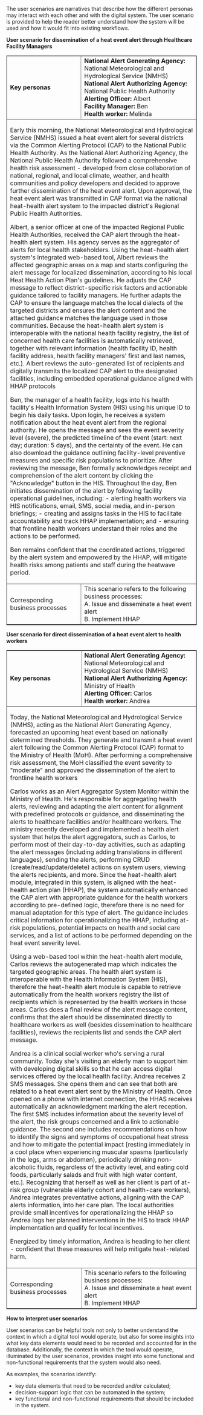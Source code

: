 
The user scenarios are narratives that describe how the different personas may interact with each other and with the digital system. The user scenario is provided to help the reader better understand how the system will be used and how it would fit into existing workflows.


**User scenario for dissemination of a heat event alert through Healthcare Facility Managers**


<div>
<table border="1">
	<tbody>
		<tr>
			<td><strong>Key personas</strong></td>
			<td> <strong>National Alert Generating Agency:</strong> National Meteorological and Hydrological Service (NMHS) <br>
<strong>National Alert Authorizing Agency:</strong> National Public Health Authority <br>
<strong>Alerting Officer:</strong> Albert  <br> <strong>Facility Manager: </strong>Ben <br> <strong>Health worker:</strong> Melinda
</td>
		</tr>
		<tr>
			<td colspan="2">
			<p>
			Early this morning, the National Meteorological and Hydrological Service (NMHS) issued a heat event alert for several districts via the Common Alerting Protocol (CAP) to the National Public Health Authority. As the National Alert Authorizing Agency, the National Public Health Authority followed a comprehensive health risk assessment - developed from close collaboration of national, regional, and local climate, weather, and health communities and policy developers and decided to approve further dissemination of the heat event alert. Upon approval, the heat event alert was transmitted in CAP format via the national heat-health alert system to the impacted district's Regional Public Health Authorities. </p>
<p>Albert, a senior officer at one of the impacted Regional Public Health Authorities, received the CAP alert through the heat-health alert system. His agency serves as the aggregator of alerts for local health stakeholders. Using the heat-health alert system's integrated web-based tool, Albert reviews the affected geographic areas on a map and starts configuring the alert message for localized dissemination, according to his local Heat Health Action Plan's guidelines. He adjusts the CAP message to reflect district-specific risk factors and actionable guidance tailored to facility managers. He further adapts the CAP to ensure the language matches the local dialects of the targeted districts and ensures the alert content and the attached guidance matches the language used in those communities. Because the heat-health alert system is interoperable with the national health facility registry, the list of concerned health care facilities is automatically retrieved, together with relevant information (health facility ID, health facility address, health facility managers' first and last names, etc.). Albert reviews the auto-generated list of recipients and digitally transmits the localized CAP alert to the designated facilities, including embedded operational guidance aligned with HHAP protocols </p>
<p>
Ben, the manager of a health facility, logs into his health facility's Health Information System (HIS) using his unique ID to begin his daily tasks. Upon login, he receives a system notification about the heat event alert from the regional authority. He opens the message and sees the event severity level (severe), the predicted timeline of the event (start: next day; duration: 5 days), and the certainty of the event. He can also download the guidance outlining facility-level preventive measures and specific risk populations to prioritize. After reviewing the message, Ben formally acknowledges receipt and comprehension of the alert content by clicking the "Acknowledge" button in the HIS. Throughout the day, Ben initiates dissemination of the alert by following facility operational guidelines, including:
- alerting health workers via HIS notifications, email, SMS, social media, and in-person briefings;
- creating and assigns tasks in the HIS to facilitate accountability and track HHAP implementation; and
- ensuring that frontline health workers understand their roles and the actions to be performed.</p>
<p>Ben remains confident that the coordinated actions, triggered by the alert system and empowered by the HHAP, will mitigate health risks among patients and staff during the heatwave period.
			</p>
			</td>
			</tr>
			<tr>
			<td>Corresponding business processes  </td>
		<td> This scenario refers to the following business processes:<br> A. Issue and disseminate a heat event alert <br> B. Implement HHAP</td>
			</tr>
		</tbody>
</table>
</div>

**User scenario for direct dissemination of a heat event alert to health workers**

<div>
<table border="1">
	<tbody>
		<tr>
			<td><strong>Key personas</strong></td>
			<td> <strong>National Alert Generating Agency:</strong> National Meteorological and Hydrological Service (NMHS) <br> <strong>National Alert Authorizing Agency:</strong> Ministry of Health  <br> <strong>Alerting Officer: </strong> Carlos <br> <strong>	Health worker:</strong> Andrea
</td>
		</tr>
		<tr>
			<td colspan="2">
			<p>
			Today, the National Meteorological and Hydrological Service (NMHS), acting as the National Alert Generating Agency, forecasted an upcoming heat event based on nationally determined thresholds. They generate and transmit a heat event alert following the Common Alerting Protocol (CAP) format to the Ministry of Health (MoH). After performing a comprehensive risk assessment, the MoH classified the event severity to "moderate" and approved the dissemination of the alert to frontline health workers  </p>
<p>Carlos works as an Alert Aggregator System Monitor  within the Ministry of Health. He's responsible for aggregating health alerts, reviewing and adapting the alert content for alignment with predefined protocols or guidance, and disseminating the alerts to healthcare facilities and/or healthcare workers. The ministry recently developed and implemented a health alert system that helps the alert aggregators, such as Carlos, to perform most of their day-to-day activities, such as adapting the alert messages (including adding translations in different languages), sending the alerts, performing CRUD (create/read/update/delete) actions on system users, viewing the alerts recipients, and more. Since the heat-health alert module, integrated in this system, is aligned with the heat-health action plan (HHAP), the system automatically enhanced the CAP alert with appropriate guidance for the health workers according to pre-defined logic, therefore there is no need for manual adaptation for this type of alert. The guidance includes critical information for operationalizing the HHAP, including at-risk populations, potential impacts on health and social care services, and a list of actions to be performed depending on the heat event severity level.  </p>
<p>
Using a web-based tool within the heat-health alert module, Carlos reviews the autogenerated map which indicates the targeted geographic areas. The health alert system is interoperable with the Health Information System (HIS), therefore the heat-health alert module is capable to retrieve automatically from the health workers registry the list of recipients which is represented by the health workers in those areas. Carlos does a final review of the alert message content, confirms that the alert should be disseminated directly to healthcare workers as well (besides dissemination to healthcare facilities), reviews the recipients list and sends the CAP alert message.</p>
<p>Andrea is a clinical social worker who's serving a rural community. Today she's visiting an elderly man to support him with developing digital skills so that he can access digital services offered by the local health facility. Andrea receives 2 SMS messages. She opens them and can see that both are related to a heat event alert sent by the Ministry of Health. Once opened on a phone with internet connection, the HHAS receives automatically an acknowledgment marking the alert reception. The first SMS includes information about the severity level of the alert, the risk groups concerned and a link to actionable guidance. The second one includes recommendations on how to identify the signs and symptoms of occupational heat stress and how to mitigate the potential impact [resting immediately in a cool place when experiencing muscular spasms (particularly in the legs, arms or abdomen), periodically drinking non-alcoholic fluids, regardless of the activity level, and eating cold foods, particularly salads and fruit with high water content, etc.]. Recognizing that herself as well as her client  is part of at-risk group (vulnerable elderly cohort and health-care workers), Andrea integrates preventative actions, aligning with the CAP alerts information, into her care plan. The local authorities provide small incentives for operationalizing the HHAP so Andrea logs her planned interventions in the HIS to track HHAP implementation and qualify for local incentives. 
			</p>
			<p> Energized by timely information, Andrea is heading to her client - confident that these measures will help mitigate heat-related harm.</p>
			</td>
			</tr>
			<tr>
			<td>Corresponding business processes  </td>
		<td> This scenario refers to the following business processes:<br> A. Issue and disseminate a heat event alert <br> B. Implement HHAP</td>
			</tr>
		</tbody>
</table>
</div>

**How to interpret user scenarios**

User scenarios can be helpful tools not only to better understand the context in which a digital tool would operate, but also for some insights into what key data elements would need to be recorded and accounted for in the database. Additionally, the context in which the tool would operate, illuminated by the user scenarios, provides insight into some functional and non-functional requirements that the system would also need.

As examples, the scenarios identify: 
- key data elements that need to be recorded and/or calculated;
- decision-support logic that can be automated in the system;
- key functional and non-functional requirements that should be included in the system.
